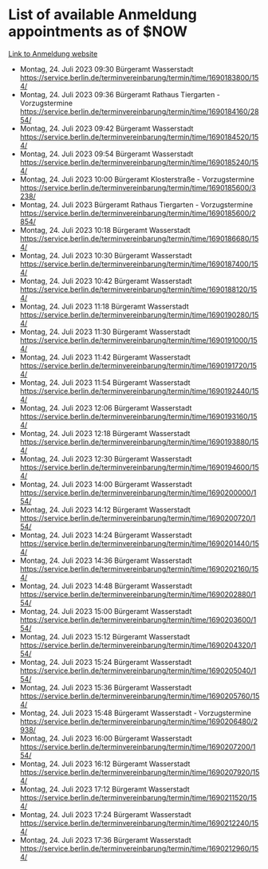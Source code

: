 # List of available Anmeldung appointments as of $NOW
[Link to Anmeldung website](https://service.berlin.de/terminvereinbarung/termin/tag.php?termin=1&anliegen[]=120686&dienstleisterlist=122210,122217,327316,122219,327312,122227,327314,122231,327346,122243,327348,122254,122252,329742,122260,329745,122262,329748,122271,327278,122273,327274,122277,327276,330436,122280,327294,122282,327290,122284,327292,122291,327270,122285,327266,122286,327264,122296,327268,150230,329760,122297,327286,122294,327284,122312,329763,122314,329775,122304,327330,122311,327334,122309,327332,317869,122281,327352,122279,329772,122283,122276,327324,122274,327326,122267,329766,122246,327318,122251,327320,122257,327322,122208,327298,122226,327300&herkunft=http%3A%2F%2Fservice.berlin.de%2Fdienstleistung%2F120686%2F)
- Montag, 24. Juli 2023 09:30 Bürgeramt Wasserstadt https://service.berlin.de/terminvereinbarung/termin/time/1690183800/154/
- Montag, 24. Juli 2023 09:36 Bürgeramt Rathaus Tiergarten - Vorzugstermine https://service.berlin.de/terminvereinbarung/termin/time/1690184160/2854/
- Montag, 24. Juli 2023 09:42 Bürgeramt Wasserstadt https://service.berlin.de/terminvereinbarung/termin/time/1690184520/154/
- Montag, 24. Juli 2023 09:54 Bürgeramt Wasserstadt https://service.berlin.de/terminvereinbarung/termin/time/1690185240/154/
- Montag, 24. Juli 2023 10:00 Bürgeramt Klosterstraße - Vorzugstermine https://service.berlin.de/terminvereinbarung/termin/time/1690185600/3238/
- Montag, 24. Juli 2023  Bürgeramt Rathaus Tiergarten - Vorzugstermine https://service.berlin.de/terminvereinbarung/termin/time/1690185600/2854/
- Montag, 24. Juli 2023 10:18 Bürgeramt Wasserstadt https://service.berlin.de/terminvereinbarung/termin/time/1690186680/154/
- Montag, 24. Juli 2023 10:30 Bürgeramt Wasserstadt https://service.berlin.de/terminvereinbarung/termin/time/1690187400/154/
- Montag, 24. Juli 2023 10:42 Bürgeramt Wasserstadt https://service.berlin.de/terminvereinbarung/termin/time/1690188120/154/
- Montag, 24. Juli 2023 11:18 Bürgeramt Wasserstadt https://service.berlin.de/terminvereinbarung/termin/time/1690190280/154/
- Montag, 24. Juli 2023 11:30 Bürgeramt Wasserstadt https://service.berlin.de/terminvereinbarung/termin/time/1690191000/154/
- Montag, 24. Juli 2023 11:42 Bürgeramt Wasserstadt https://service.berlin.de/terminvereinbarung/termin/time/1690191720/154/
- Montag, 24. Juli 2023 11:54 Bürgeramt Wasserstadt https://service.berlin.de/terminvereinbarung/termin/time/1690192440/154/
- Montag, 24. Juli 2023 12:06 Bürgeramt Wasserstadt https://service.berlin.de/terminvereinbarung/termin/time/1690193160/154/
- Montag, 24. Juli 2023 12:18 Bürgeramt Wasserstadt https://service.berlin.de/terminvereinbarung/termin/time/1690193880/154/
- Montag, 24. Juli 2023 12:30 Bürgeramt Wasserstadt https://service.berlin.de/terminvereinbarung/termin/time/1690194600/154/
- Montag, 24. Juli 2023 14:00 Bürgeramt Wasserstadt https://service.berlin.de/terminvereinbarung/termin/time/1690200000/154/
- Montag, 24. Juli 2023 14:12 Bürgeramt Wasserstadt https://service.berlin.de/terminvereinbarung/termin/time/1690200720/154/
- Montag, 24. Juli 2023 14:24 Bürgeramt Wasserstadt https://service.berlin.de/terminvereinbarung/termin/time/1690201440/154/
- Montag, 24. Juli 2023 14:36 Bürgeramt Wasserstadt https://service.berlin.de/terminvereinbarung/termin/time/1690202160/154/
- Montag, 24. Juli 2023 14:48 Bürgeramt Wasserstadt https://service.berlin.de/terminvereinbarung/termin/time/1690202880/154/
- Montag, 24. Juli 2023 15:00 Bürgeramt Wasserstadt https://service.berlin.de/terminvereinbarung/termin/time/1690203600/154/
- Montag, 24. Juli 2023 15:12 Bürgeramt Wasserstadt https://service.berlin.de/terminvereinbarung/termin/time/1690204320/154/
- Montag, 24. Juli 2023 15:24 Bürgeramt Wasserstadt https://service.berlin.de/terminvereinbarung/termin/time/1690205040/154/
- Montag, 24. Juli 2023 15:36 Bürgeramt Wasserstadt https://service.berlin.de/terminvereinbarung/termin/time/1690205760/154/
- Montag, 24. Juli 2023 15:48 Bürgeramt Wasserstadt - Vorzugstermine https://service.berlin.de/terminvereinbarung/termin/time/1690206480/2938/
- Montag, 24. Juli 2023 16:00 Bürgeramt Wasserstadt https://service.berlin.de/terminvereinbarung/termin/time/1690207200/154/
- Montag, 24. Juli 2023 16:12 Bürgeramt Wasserstadt https://service.berlin.de/terminvereinbarung/termin/time/1690207920/154/
- Montag, 24. Juli 2023 17:12 Bürgeramt Wasserstadt https://service.berlin.de/terminvereinbarung/termin/time/1690211520/154/
- Montag, 24. Juli 2023 17:24 Bürgeramt Wasserstadt https://service.berlin.de/terminvereinbarung/termin/time/1690212240/154/
- Montag, 24. Juli 2023 17:36 Bürgeramt Wasserstadt https://service.berlin.de/terminvereinbarung/termin/time/1690212960/154/
